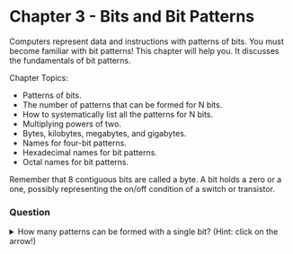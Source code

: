 # Chapter 3 - Bits and Bit Patterns

Computers represent data and instructions with patterns of bits. You must become familiar with bit patterns! This chapter will help you. It discusses the fundamentals of bit patterns.

Chapter Topics:
* Patterns of bits.
* The number of patterns that can be formed for N bits.
* How to systematically list all the patterns for N bits.
* Multiplying powers of two.
* Bytes, kilobytes, megabytes, and gigabytes.
* Names for four-bit patterns.
* Hexadecimal names for bit patterns.
* Octal names for bit patterns.

Remember that 8 contiguous bits are called a byte. A bit holds a zero or a one, possibly representing the on/off condition of a switch or transistor.

### Question
<details>
<summary>
How many patterns can be formed with a single bit? (Hint: click on the arrow!)
</summary>
2.  "0" is one pattern and "1" is the other. (Or "off" and "on".  Or "true" and "false".)
<details>
## 3.2 - Patterns of Bits
A bit can be 0 or 1. With one bit there are two possible patterns. How many patterns can be formed with two bits? Here is a complete list:
```
    0 0
    0 1
    1 0
    1 1
```
Looks like 4 patterns.

### Question
<details>
<summary>
Is the pattern `01` different from the pattern `10`?
</summary>
Yes.  The order (or position) of the bits matters.
</details>

## 3.2 -  How Many Patterns with Three Bits?
How many patterns can be formed with three bits? Let's list them:
```
    0 0 0
    0 0 1
    0 1 0
    0 1 1
    1 0 0
    1 0 1
    1 1 0
    1 1 1
```
Looks like 8 patterns.

### Question
<details>
<summary>
Is the number of patterns that can be formed with N bits greater than the number of bits?
</summary>
Yes ― much greater. This simple fact is of profound importance to computer science.
</details>

## 3.3 - Listing Patterns Systematically
There is a standard method for listing all of the patterns that can be formed with a given number of bits. First, list all of the patterns that can be formed with one bit:
```
0
1
```
To increase the number of bits (from one to two) make two copies of the list:
```
0
1

0
1
```
Within each copy, each row is unique. Now, make each row in the combined list unique. Do this by putting a "0" in front of each line of the first copy, and a "1" in front of each line of the second copy:
```
0 0
0 1

1 0
1 1
```
Now each line is unique and you have a complete list of the possible patterns of two bits. The number of unique patterns with 2 bits is double that with 1 bit.

For additional bits, repeat the trick for each new bit.

### Question
<details>
<summary>
How many patterns can be formed from 3 bits?
</summary>
8 patterns can be formed from 3 bits.
</details>

## 3.4 - How Many Patterns from Three Bits?
Repeat the trick. Make two copies of the table for two bits:
```
  0 0
  0 1
  1 0
  1 1
  
  0 0
  0 1
  1 0
  1 1
```
Now make each row unique by putting a "0" in front of the first group and a "1" in front of the second group:
```
0 0 0
0 0 1
0 1 0
0 1 1
  
1 0 0
1 0 1
1 1 0
1 1 1
```
Now you have all the patterns that can be formed from three bits.

### Question
<details>
<summary>
How many patterns can be formed from N bits?
</summary>
Twice the number of patterns that can be formed from (N-1) bits.
</details>

## 3.5 - How Many Patterns from N Bits?
The list of patterns for three bits has 8 lines (patterns). To form the list of patterns for 4 bits, make two copies of the list for 8 bits. This gives you 16 lines. Each line is made unique by prefixing the first half with "0" and the second half with "1".

Of course, the trick can be repeated as many times as you like. Adding one more bit doubles the number of patterns. The table shows the number of patterns for 1, 2, 3 and 4 bits.

| Number of Bits |Number of Patterns |	Number of Patterns as power of two |
|----------------|---------------|------------------|
| 1 |	2 |	2<sup>1</sup>|
| 2 |	4 |	2<sup>2</sup>|
| 3 |	8	|2<sup>3</sup>|
| 4 |	16 | 2<sup>4</sup?|

How many patterns with 5 bits? Make two copies of the 4-bit patterns (16 patterns per copy). Make the patterns unique by prefixing "0" to the first 16 patterns and "1" to the second 16. You now have 16×2 = 2<sup>5</sup> unique patterns. This demonstrates the following:

Number of possible patterns of N bits  =  2N
Memorize this fact. Better yet, make lists of patterns (as above) and play around until you understand. Do this now. This is an essential fact. If you allow yourself to get muddled on it, you will waste much time in this and future courses.

How many patterns can be formed with 10 bits? Use the formula:

210 = 1024
This number occurs often in computer science. 1024 bytes is called a kilobyte, abbreviated K and pronounced "Kay".





